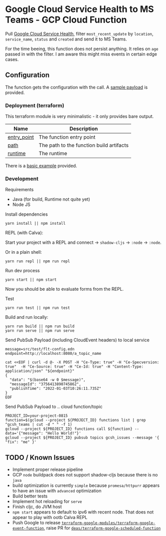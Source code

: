 # Google Cloud Service Health to MS Teams - GCP Cloud Function

Pull [Google Cloud Service Health](https://status.cloud.google.com), filter `most_recent_update` by `location`, `service_name`, `status` and `created` and send it to MS Teams.

For the time beeing, this function does not persist anything. It relies on `age` passed in with the filter. I am aware this might miss events in certain edge cases.
## Configuration
The function gets the configuration with the call. A [sample payload](src/test/flt-config.edn) is provided.

### Deployment (terraform)
This terraform module is very minimalistic - it only provides bare output.

| Name | Description |
|------|-------------|
| <a name="output_entry_point"></a> [entry\_point](#output\_entry\_point) | The function entry point |
| <a name="output_path"></a> [path](#output\_path) | The path to the function build artifacts |
| <a name="output_runtime"></a> [runtime](#output\_runtime) | The runtime |

There is a [basic example](examples/basic) provided.

### Development
Requirements
- Java (for build, Runtime not quite yet)
- Node JS

Install dependencies
```shell
yarn install || npm install
```

REPL (with Calva):

Start your project with a REPL and connect -> `shadow-cljs` -> `:node` -> `:node`.

Or in a plain shell:
```shell
yarn run repl || npm run repl
```
Run dev process
```shell
yarn start || npm start
```
Now you should be able to evaluate forms from the REPL.

Test
```shell
yarn run test || npm run test
```

Build and run locally:
```shell
yarn run build || npm run build
yarn run serve || npm run serve
```
Send PubSub Payload (including CloudEvent headers) to local service
```shell
message=src/test/flt-config.edn
endpoint=http://localhost:8080/a_topic_name

cat <<EOF | curl -d @- -X POST -H "Ce-Type: true" -H "Ce-Specversion: true"  -H "Ce-Source: true" -H "Ce-Id: true" -H "Content-Type: application/json" "${endpoint}" 
{
  "data": "$(base64 -w 0 $message)",
  "messageId": "3756413890745862",
  "publishTime": "2022-01-03T10:26:11.735Z"
}
EOF
```

Send PubSub Payload to .. cloud function/topic

```shell
PROJECT_ID=your-project-0815
function=$(gcloud --project ${PROJECT_ID} functions list | grep ^gcsh_teams | cut -d " " -f 1)
gcloud --project ${PROJECT_ID} functions call ${function} --data='{"message": "Hello World!"}'
gcloud --project ${PROJECT_ID} pubsub topics gcsh_issues --message '{ "fix": "me" }'
```

## TODO / Known Issues
- Implement proper release pipeline
- GCP `node` buildpack does not support shadow-cljs because there is no `java`
- build optimization is currently `simple` because `promesa/httpurr` appears to have an issue with `advanced` optimization
- Build better tests
- Implement hot reloading for `serve`
- Finish cljc, do JVM host
- `npm start` appears to default to ipv6 with recent node. That does not appear to play with ootb Calva REPL
- Push Google to release [`terraform-google-modules/terraform-google-event-function`](https://github.com/terraform-google-modules/terraform-google-event-function), raise PR for [`deas/terraform-google-scheduled-function`](https://github.com/deas/terraform-google-scheduled-function)
